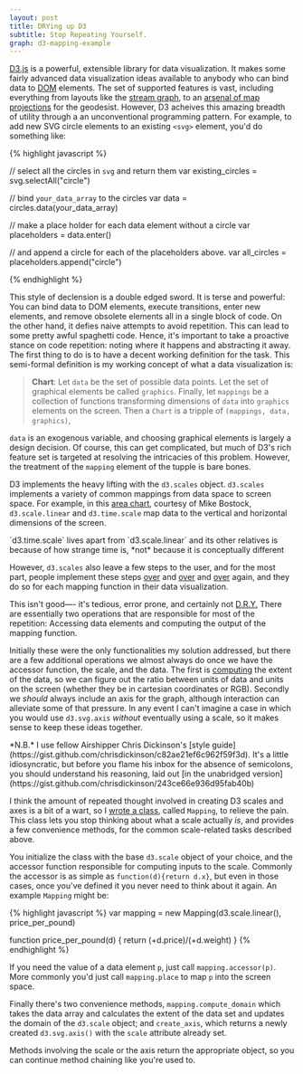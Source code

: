 ```yaml
---
layout: post
title: DRYing up D3
subtitle: Stop Repeating Yourself.
graph: d3-mapping-example
---
```


[D3.js](http://d3js.org/) is a powerful, extensible library for data
visualization. It makes some fairly advanced data visualization ideas available
to anybody  who can bind data to [DOM](https://developer.mozilla.org/en-US/docs/DOM) elements. The set of
supported features is vast, including everything from layouts like  the [stream
graph](http://www.leebyron.com/else/streamgraph/download.php?file=stackedgraphs_byron_wattenberg.pdf),
to an [arsenal of map
projections](https://github.com/mbostock/d3/wiki/Geo-Projections) for the
geodesist. However, D3 acheives this amazing breadth of utility through a an
unconventional programming pattern. For example, to add new SVG circle elements
to an existing `<svg>` element, you'd do something like:

{% highlight javascript %}

// select all the circles in `svg` and return them
var existing_circles = svg.selectAll("circle")

// bind `your_data_array` to the circles
var data = circles.data(your_data_array) 

// make a place holder for each data element without a circle
var placeholders = data.enter()

// and append a circle for each of the placeholders above.
var all_circles = placeholders.append("circle")

{% endhighlight %}

This style of declension is a double edged sword. It is terse and
powerful: You can bind data to DOM elements, execute transitions, enter new
elements, and remove obsolete elements all in a single block of code.  On the
other hand, it defies naive attempts to avoid repetition. This can lead to some
pretty awful spaghetti code. Hence, it's important to take a proactive stance
on code repetition: noting where it happens and abstracting it away. The first
thing to do is to have a decent working definition for the task. This
semi-formal definition is my working concept of what a data visualization is:

> **Chart**: Let `data` be the set of possible data points. Let the set of
> graphical elements be called `graphics`.  Finally, let `mappings` be a collection
> of functions transforming dimensions of `data` into  `graphics` elements on
> the screen. Then a `Chart` is a tripple of `(mappings, data, graphics)`, 

`data` is an exogenous variable, and choosing graphical elements is largely a
design decision. Of course, this can get complicated, but much of D3's rich
feature set is targeted at resolving the intricacies of this problem. However,
the treatment of the `mapping` element of the tupple is bare bones.  



D3 implements the heavy lifting  with the `d3.scales` object. `d3.scales`
implements a variety of common mappings from data space to screen space.
 For example, in this
[area chart](http://bl.ocks.org/mbostock/3883195), courtesy of Mike Bostock,
`d3.scale.linear` and  `d3.time.scale` map data to the vertical and horizontal
dimensions of the screen. 

<aside> `d3.time.scale` lives apart from `d3.scale.linear` and its other
relatives is because of how strange time is, *not* because it is conceptually
different </aside>

However, `d3.scales` also leave a few steps to the user, and for the most part,
people implement these steps
[over](https://gist.github.com/mbostock/3883195#file-index-html-L48) and
[over](https://gist.github.com/mbostock/3885304#file-index-html-L86) and
[over](https://gist.github.com/mbostock/3885304#file-index-html-L87) again, and
they do so for each mapping function in their data visualization. 

This isn't good—- it's tedious, error prone, and certainly not
[D.R.Y.](http://en.wikipedia.org/wiki/Don't_repeat_yourself) There are
essentially two operations that are responsible for most of the repetition:
Accessing data elements and computing the output of the mapping function. 

Initially these were the only functionalities my solution addressed, but there
are a few additional operations we almost always do once we have the accessor
function, the scale, and the data. The first is
[computing](https://gist.github.com/mbostock/3883195#file-index-html-L62-L63)
the extent of the data, so we can figure out the ratio between units of data
and units on the screen (whether they be in cartesian coordinates or RGB).
Secondly we *should* always include an axis for the graph, although interaction
can alleviate some of that pressure. In any event I can't imagine a case in which
you would use `d3.svg.axis` *without* eventually using a scale, so it
makes sense to keep these ideas together.



<aside> *N.B.* I use fellow Airshipper Chris Dickinson's [style
guide](https://gist.github.com/chrisdickinson/c82ae21ef6c962f59f3d). It's a
little idiosyncratic, but before you flame his inbox for the absence of
semicolons, you should understand his reasoning, laid out [in the unabridged version](https://gist.github.com/chrisdickinson/243ce66e936d95fab40b)
</aside>

I think the amount of repeated thought involved in creating D3 scales and axes
is a bit of a wart, so I [wrote a
class](https://github.com/AWinterman/d3-mapping), called `Mapping`, to relieve
the pain. This class lets you stop thinking about what a scale actually *is*,
and provides a few convenience methods, for the common scale-related tasks
described above. 

You initialize the class with the base `d3.scale` object of your choice, and
the accessor function responsible for computing inputs to the scale. Commonly
the accessor is as simple as `function(d){return d.x}`, but even in those cases, once
you've defined it you never need to think about it again. An example `Mapping`
might be:

{% highlight javascript %}
var mapping = new Mapping(d3.scale.linear(), price_per_pound)

function price_per_pound(d) {
  return (+d.price)/(+d.weight) 
}
{% endhighlight %}

If you need the value of a data element `p`, just call
`mapping.accessor(p)`. More commonly you'd just call `mapping.place` to map `p` 
into the screen space.

Finally there's two convenience methods, `mapping.compute_domain` which takes
the data array and calculates the extent of the data set and updates the domain
of the `d3.scale` object; and `create_axis`, which returns a newly created
`d3.svg.axis()` with the `scale` attribute already set.

Methods involving the scale or the axis return the appropriate object, so you
can continue method chaining like you're used to.

